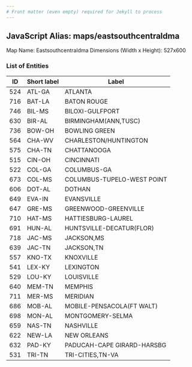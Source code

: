```yaml
---
# Front matter (even empty) required for Jekyll to process
---
```


## JavaScript Alias: maps/eastsouthcentraldma

Map Name: Eastsouthcentraldma
Dimensions (Width x Height): 527x600





### List of Entities

ID | Short label | Label
---|---|---|
524|ATL-GA|ATLANTA
716|BAT-LA|BATON ROUGE
746|BIL-MS|BILOXI-GULFPORT
630|BIR-AL|BIRMINGHAM(ANN,TUSC)
736|BOW-OH|BOWLING GREEN
564|CHA-WV|CHARLESTON/HUNTINGTON
575|CHA-TN|CHATTANOOGA
515|CIN-OH|CINCINNATI
522|COL-GA|COLUMBUS-GA
673|COL-MS|COLUMBUS-TUPELO-WEST POINT
606|DOT-AL|DOTHAN
649|EVA-IN|EVANSVILLE
647|GRE-MS|GREENWOOD-GREENVILLE
710|HAT-MS|HATTIESBURG-LAUREL
691|HUN-AL|HUNTSVILLE-DECATUR(FLOR)
718|JAC-MS|JACKSON,MS
639|JAC-TN|JACKSON,TN
557|KNO-TX|KNOXVILLE
541|LEX-KY|LEXINGTON
529|LOU-KY|LOUISVILLE
640|MEM-TN|MEMPHIS
711|MER-MS|MERIDIAN
686|MOB-AL|MOBILE-PENSACOLA(FT WALT)
698|MON-AL|MONTGOMERY-SELMA
659|NAS-TN|NASHVILLE
622|NEW-LA|NEW ORLEANS
632|PAD-KY|PADUCAH-CAPE GIRARD-HARSBG
531|TRI-TN|TRI-CITIES,TN-VA

